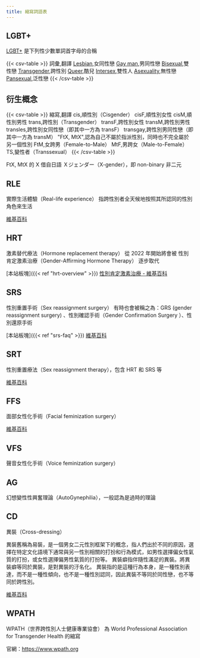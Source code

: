 ```yaml
---
title: 縮寫詞語表
---
```


## LGBT+

[LGBT+](https://en.wikipedia.org/wiki/LGBT) 是下列性少數單詞首字母的合稱

{{< csv-table >}}
詞彙,翻譯
[Lesbian](https://en.wikipedia.org/wiki/Lesbian),女同性戀
[Gay man](https://en.wikipedia.org/wiki/Gay_man),男同性戀
[Bisexual](https://en.wikipedia.org/wiki/Bisexuality),雙性戀
[Transgender](https://en.wikipedia.org/wiki/Transgender),跨性別
[Queer](https://en.wikipedia.org/wiki/Queer),酷兒
[Intersex](https://en.wikipedia.org/wiki/Intersex),雙性人
[Asexuality](https://en.wikipedia.org/wiki/Asexuality),無性戀
[Pansexual](https://en.wikipedia.org/wiki/Pansexuality),泛性戀
{{< /csv-table >}}

## 衍生概念

{{< csv-table >}}
縮寫,翻譯
cis,順性別（Cisgender）
cisF,順性別女性
cisM,順性別男性
trans,跨性別（Transgender）
transF,跨性別女性
transM,跨性別男性
transles,跨性別女同性戀（即其中一方為 transF）
transgay,跨性別男同性戀（即其中一方為 transM）
"FtX, MtX",認為自己不屬於指派性別，同時也不完全屬於另一個性別
FtM,女跨男（Female-to-Male）
MtF,男跨女（Male-to-Female）
TS,變性者（Transsexual）
{{< /csv-table >}}

FtX, MtX 的 X 借自日語 Ｘジェンダー（X-gender），即 non-binary 非二元

## RLE

實際生活體驗（Real-life experience）
指跨性別者全天候地按照其所認同的性別角色來生活

[維基百科](https://zh.wikipedia.org/zh-tw/實際生活體驗)

## HRT

激素替代療法（Hormone replacement therapy）
從 2022 年開始將會被 性別肯定激素治療（Gender-Affirming Hormone Therapy） 逐步取代

[本站板塊]({{< ref "hrt-overview" >}})
[性別肯定激素治療 - 維基百科](https://zh.wikipedia.org/zh-tw/性別肯定激素治療)

## SRS

性別重置手術（Sex reassignment surgery）
有時也會被稱之為：GRS (gender reassignment surgery) 、性別確認手術（Gender Confirmation Surgery ）、性別還原手術

[本站板塊]({{< ref "srs-faq" >}})
[維基百科](https://zh.wikipedia.org/zh-tw/性別重置手術)

## SRT

性別重置療法（Sex reassignment therapy），包含 HRT 和 SRS 等

[維基百科](https://zh.wikipedia.org/zh-tw/性別重置療法)

## FFS

面部女性化手術（Facial feminization surgery）

[維基百科](https://zh.wikipedia.org/zh-tw/性別重置療法#其他療法)

## VFS

聲音女性化手術（Voice feminization surgery）

## AG

幻想變性性興奮理論（AutoGynephilia），一般認為是過時的理論

## CD

異裝（Cross-dressing）

異裝舊稱為易裝，是一個男女二元性別框架下的概念，指人們出於不同的原因，選擇在特定文化語境下通常與另一性別相關的打扮和行為模式，如男性選擇偏女性氣質的打扮，或女性選擇偏男性氣質的打扮等。
異裝癖指伴隨性滿足的異裝。將異裝癖等同於異裝，是對異裝的汙名化。
異裝指的是這種行為本身，是一種性別表達，而不是一種性傾向，也不是一種性別認同，因此異裝不等同於同性戀，也不等同於跨性別。

[維基百科](https://zh.wikipedia.org/zh-tw/異性裝扮)

## WPATH

WPATH（世界跨性別人士健康專業協會） 為 World Professional Association for Transgender Health 的縮寫

官網：<https://www.wpath.org>
